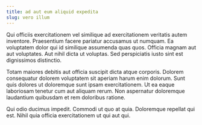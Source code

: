 ```yaml
---
title: ad aut eum aliquid expedita
slug: vero illum
---
```


Qui officiis exercitationem vel similique ad exercitationem veritatis autem inventore. Praesentium facere pariatur accusamus ut numquam. Ea voluptatem dolor qui id similique assumenda quas quos. Officia magnam aut aut voluptates. Aut nihil dicta ut voluptas. Sed perspiciatis iusto sint est dignissimos distinctio.

Totam maiores debitis aut officia suscipit dicta atque corporis. Dolorem consequatur dolorem voluptatem sit aperiam harum enim dolorum. Sunt quis dolores ut doloremque sunt ipsam exercitationem. Ut ea eaque laboriosam tenetur cum aut aliquam rerum. Non aspernatur doloremque laudantium quibusdam et rem doloribus ratione.

Qui odio ducimus impedit. Commodi ut quo at quia. Doloremque repellat qui est. Nihil quia officia exercitationem ut qui aut qui.
